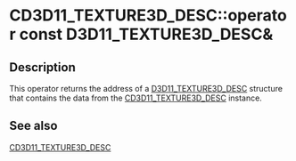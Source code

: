 # CD3D11_TEXTURE3D_DESC::operator const D3D11_TEXTURE3D_DESC&

## Description

This operator returns the address of a [D3D11_TEXTURE3D_DESC](https://learn.microsoft.com/windows/desktop/api/d3d11/ns-d3d11-d3d11_texture3d_desc) structure that contains the data from the [CD3D11_TEXTURE3D_DESC](https://learn.microsoft.com/previous-versions/windows/desktop/legacy/jj151706(v=vs.85)) instance.

## See also

[CD3D11_TEXTURE3D_DESC](https://learn.microsoft.com/previous-versions/windows/desktop/legacy/jj151706(v=vs.85))